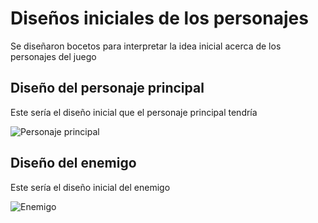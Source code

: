 # Diseños iniciales de los personajes

Se diseñaron bocetos para interpretar la idea inicial acerca de los personajes del juego

## Diseño del personaje principal

Este sería el diseño inicial que el personaje principal tendría

![Personaje principal](https://github.com/user-attachments/assets/3c525086-4b7e-47e8-91ba-6f9015735d39)


## Diseño del enemigo

Este sería el diseño inicial del enemigo

![Enemigo](https://github.com/user-attachments/assets/04dd1f42-4395-4436-ba0d-203550722f14)
